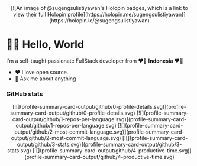 <center>
[![An image of @sugengsulistiyawan's Holopin badges, which is a link to view their full Holopin profile](https://holopin.me/sugengsulistiyawan)](https://holopin.io/@sugengsulistiyawan)
</center>

# 🧑‍💻 Hello, World

I'm a self-taught passionate FullStack developer from ❤🤍 **Indonesia** ❤🤍

- ❤ I love open source.
- 💬 Ask me about anything

### GitHub stats

<center>
[![](profile-summary-card-output/github/0-profile-details.svg)](profile-summary-card-output/github/0-profile-details.svg)
[![](profile-summary-card-output/github/1-repos-per-language.svg)](profile-summary-card-output/github/1-repos-per-language.svg) [![](profile-summary-card-output/github/2-most-commit-language.svg)](profile-summary-card-output/github/2-most-commit-language.svg)
[![](profile-summary-card-output/github/3-stats.svg)](profile-summary-card-output/github/3-stats.svg) [![](profile-summary-card-output/github/4-productive-time.svg)](profile-summary-card-output/github/4-productive-time.svg)
</center>

